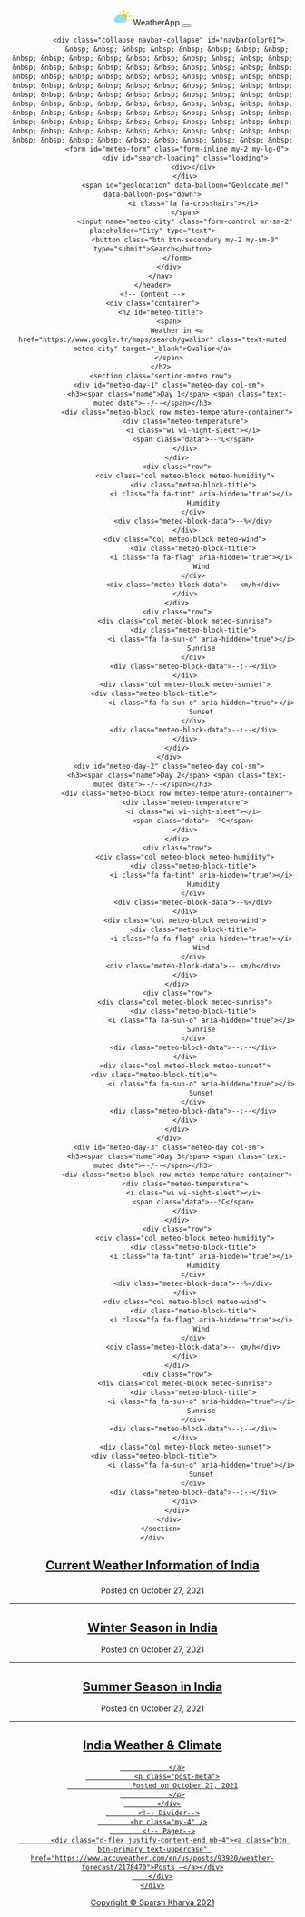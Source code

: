 <html lang="fr">
<head>
    <meta charset="UTF-8">
    <meta name="viewport" content="width=device-width, initial-scale=1.0">
    <meta http-equiv="X-UA-Compatible" content="ie=edge">
    <link rel="stylesheet" href="bootstrap.min.css">
    <link rel="stylesheet" href="style.css">
    <link rel="icon" href="logo.png">
    <link rel="stylesheet" href="https://cdnjs.cloudflare.com/ajax/libs/weather-icons/2.0.9/css/weather-icons.min.css">
    <link rel="stylesheet" href="https://cdnjs.cloudflare.com/ajax/libs/balloon-css/0.5.0/balloon.min.css">
    <link rel="icon" type="image/x-icon" href="assets/favicon.ico" />
        <script src="https://use.fontawesome.com/releases/v5.15.4/js/all.js" crossorigin="anonymous"></script>
        <link href="https://fonts.googleapis.com/css?family=Lora:400,700,400italic,700italic" rel="stylesheet" type="text/css" />
        <link href="https://fonts.googleapis.com/css?family=Open+Sans:300italic,400italic,600italic,700italic,800italic,400,300,600,700,800" rel="stylesheet" type="text/css" />
        <link href="css/styles.css" rel="stylesheet" />
    <script src="https://use.fontawesome.com/389802374e.js"></script>
    <title>Weather App</title>
</head>

<body>
    <!-- Header -->
    <header>
        <nav class="navbar navbar-expand-lg navbar-dark bg-primary">
            <a class="navbar-brand">
                <img src="icon.svg" width="30" height="30" alt="">
                <a class="navbar-brand">WeatherApp</a>
            </a>
            <button class="navbar-toggler" type="button" data-toggle="collapse" data-target="#navbarColor01" aria-controls="navbarColor01"
                aria-expanded="false" aria-label="Toggle navigation">
                <span class="navbar-toggler-icon"></span>
            </button>

            <div class="collapse navbar-collapse" id="navbarColor01">
                &nbsp; &nbsp; &nbsp; &nbsp; &nbsp; &nbsp; &nbsp; &nbsp; &nbsp; &nbsp; &nbsp; &nbsp; &nbsp; &nbsp; &nbsp; &nbsp; &nbsp; &nbsp; &nbsp; &nbsp; &nbsp; &nbsp; &nbsp; &nbsp; &nbsp; &nbsp; &nbsp; &nbsp; &nbsp; &nbsp; &nbsp; &nbsp; &nbsp; &nbsp; &nbsp; &nbsp; &nbsp; &nbsp; &nbsp; &nbsp; &nbsp; &nbsp; &nbsp; &nbsp; &nbsp; &nbsp; &nbsp; &nbsp; &nbsp; &nbsp; &nbsp; &nbsp; &nbsp; &nbsp; &nbsp; &nbsp; &nbsp; &nbsp; &nbsp; &nbsp; &nbsp; &nbsp; &nbsp; &nbsp; &nbsp; &nbsp; &nbsp; &nbsp; &nbsp; &nbsp; &nbsp; &nbsp; &nbsp; &nbsp; &nbsp; &nbsp; &nbsp; &nbsp; &nbsp; &nbsp; &nbsp; &nbsp; &nbsp; &nbsp; &nbsp; &nbsp; &nbsp; &nbsp; &nbsp; &nbsp; &nbsp; &nbsp; &nbsp; &nbsp; &nbsp; &nbsp; &nbsp; &nbsp; &nbsp; &nbsp; &nbsp; &nbsp; &nbsp; &nbsp; &nbsp; &nbsp; &nbsp; &nbsp;
                <form id="meteo-form" class="form-inline my-2 my-lg-0">
                    <div id="search-loading" class="loading">
                        <div></div>
                    </div>
                    <span id="geolocation" data-balloon="Geolocate me!" data-balloon-pos="down">
                        <i class="fa fa-crosshairs"></i>
                    </span>
                    <input name="meteo-city" class="form-control mr-sm-2" placeholder="City" type="text">
                    <button class="btn btn-secondary my-2 my-sm-0" type="submit">Search</button>
                </form>
            </div>
        </nav>
    </header>
    <!-- Content -->
    <div class="container">
        <h2 id="meteo-title">
            <span>
                Weather in <a href="https://www.google.fr/maps/search/gwalior" class="text-muted meteo-city" target="_blank">Gwalior</a>
            </span>
        </h2>
        <section class="section-meteo row">
            <div id="meteo-day-1" class="meteo-day col-sm">
                <h3><span class="name">Day 1</span> <span class="text-muted date">--/--</span></h3>
                <div class="meteo-block row meteo-temperature-container">
                    <div class="meteo-temperature">
                        <i class="wi wi-night-sleet"></i>
                        <span class="data">--°C</span>
                    </div>
                </div>
                <div class="row">
                    <div class="col meteo-block meteo-humidity">
                        <div class="meteo-block-title">
                            <i class="fa fa-tint" aria-hidden="true"></i>
                             Humidity
                        </div>
                        <div class="meteo-block-data">--%</div>
                    </div>
                    <div class="col meteo-block meteo-wind">
                        <div class="meteo-block-title">
                            <i class="fa fa-flag" aria-hidden="true"></i>
                            Wind
                        </div>
                        <div class="meteo-block-data">-- km/h</div>
                    </div>
                </div>
                <div class="row">
                    <div class="col meteo-block meteo-sunrise">
                        <div class="meteo-block-title">
                            <i class="fa fa-sun-o" aria-hidden="true"></i>
                            Sunrise
                        </div>
                        <div class="meteo-block-data">--:--</div>
                    </div>
                    <div class="col meteo-block meteo-sunset">
                        <div class="meteo-block-title">                      
                            <i class="fa fa-sun-o" aria-hidden="true"></i>
                            Sunset
                        </div>
                        <div class="meteo-block-data">--:--</div>
                    </div>
                </div>
            </div>
            <div id="meteo-day-2" class="meteo-day col-sm">
                <h3><span class="name">Day 2</span> <span class="text-muted date">--/--</span></h3>
                <div class="meteo-block row meteo-temperature-container">
                    <div class="meteo-temperature">
                        <i class="wi wi-night-sleet"></i>
                        <span class="data">--°C</span>
                    </div>
                </div>
                <div class="row">
                    <div class="col meteo-block meteo-humidity">
                        <div class="meteo-block-title">
                            <i class="fa fa-tint" aria-hidden="true"></i>
                             Humidity
                        </div>
                        <div class="meteo-block-data">--%</div>
                    </div>
                    <div class="col meteo-block meteo-wind">
                        <div class="meteo-block-title">
                            <i class="fa fa-flag" aria-hidden="true"></i>
                            Wind
                        </div>
                        <div class="meteo-block-data">-- km/h</div>
                    </div>
                </div>
                <div class="row">
                    <div class="col meteo-block meteo-sunrise">
                        <div class="meteo-block-title">
                            <i class="fa fa-sun-o" aria-hidden="true"></i>
                            Sunrise
                        </div>
                        <div class="meteo-block-data">--:--</div>
                    </div>
                    <div class="col meteo-block meteo-sunset">
                        <div class="meteo-block-title">                      
                            <i class="fa fa-sun-o" aria-hidden="true"></i>
                            Sunset
                        </div>
                        <div class="meteo-block-data">--:--</div>
                    </div>
                </div>
            </div>
            <div id="meteo-day-3" class="meteo-day col-sm">
                <h3><span class="name">Day 3</span> <span class="text-muted date">--/--</span></h3>
                <div class="meteo-block row meteo-temperature-container">
                    <div class="meteo-temperature">
                        <i class="wi wi-night-sleet"></i>
                        <span class="data">--°C</span>
                    </div>
                </div>
                <div class="row">
                    <div class="col meteo-block meteo-humidity">
                        <div class="meteo-block-title">
                            <i class="fa fa-tint" aria-hidden="true"></i>
                             Humidity
                        </div>
                        <div class="meteo-block-data">--%</div>
                    </div>
                    <div class="col meteo-block meteo-wind">
                        <div class="meteo-block-title">
                            <i class="fa fa-flag" aria-hidden="true"></i>
                            Wind
                        </div>
                        <div class="meteo-block-data">-- km/h</div>
                    </div>
                </div>
                <div class="row">
                    <div class="col meteo-block meteo-sunrise">
                        <div class="meteo-block-title">
                            <i class="fa fa-sun-o" aria-hidden="true"></i>
                            Sunrise
                        </div>
                        <div class="meteo-block-data">--:--</div>
                    </div>
                    <div class="col meteo-block meteo-sunset">
                        <div class="meteo-block-title">                      
                            <i class="fa fa-sun-o" aria-hidden="true"></i>
                            Sunset
                        </div>
                        <div class="meteo-block-data">--:--</div>
                    </div>
                </div>
            </div>
        </section>
    </div>

<div class="container px-4 px-lg-5">
    <div class="row gx-4 gx-lg-5 justify-content-center">
        <div class="col-md-10 col-lg-8 col-xl-7">
            <!-- Post preview-->
            <div class="post-preview">
                <a href="https://mausam.imd.gov.in/">
                    <h1>Current Weather Information of India</h1>
                    <h3 class="post-subtitle"></h3>
                </a>
                <p class="post-meta">
                    Posted on October 27, 2021
                </p>
            </div>
            <!-- Divider-->
            <hr class="my-4" />
            <!-- Post preview-->
            <div class="post-preview">
                <a href="https://www.indiaonlinepages.com/weather/winters-in-india.html"><h1 class="post-title">Winter Season in India</h1></a>
                <p class="post-meta">
                    Posted on October 27, 2021
                </p>
            </div>
            <!-- Divider-->
            <hr class="my-4" />
            <!-- Post preview-->
            <div class="post-preview">
                <a href="https://www.indiaonlinepages.com/weather/summers-in-india.html">
                    <h1 class="post-title">Summer Season in India</h1>
                </a>
                <p class="post-meta">
                    Posted on October 27, 2021
                </p>
            </div>
            <!-- Divider-->
            <hr class="my-4" />
            <!-- Post preview-->
            <div class="post-preview">
                <a href="https://www.nathab.com/know-before-you-go/asia-the-pacific/india/weather-climate/spring-summer/">
                    <h1 class="post-title">India Weather & Climate</h1>
                  
                </a>
                <p class="post-meta">
                    Posted on October 27, 2021
                </p>
            </div>
            <!-- Divider-->
            <hr class="my-4" />
            <!-- Pager-->
            <div class="d-flex justify-content-end mb-4"><a class="btn btn-primary text-uppercase" href="https://www.accuweather.com/en/us/posts/93920/weather-forecast/2178470">Posts →</a></div>
        </div>
    </div>
</div>
<!-- Footer-->
                <div class="footer">Copyright &copy; Sparsh Kharya 2021</div>
<!-- Bootstrap core JS-->
<script src="https://cdn.jsdelivr.net/npm/bootstrap@5.1.3/dist/js/bootstrap.bundle.min.js"></script>
<!-- Core theme JS-->
<script src="js/scripts.js"></script>
<script src="https://ajax.googleapis.com/ajax/libs/jquery/3.3.1/jquery.min.js"></script>
    <script src="https://cdnjs.cloudflare.com/ajax/libs/moment.js/2.20.1/moment-with-locales.min.js"></script>
    <script src="https://cdnjs.cloudflare.com/ajax/libs/suncalc/1.8.0/suncalc.min.js"></script>
    <script src="utility.js"></script>
    <script src="app.js"></script>
</body>
</html>
